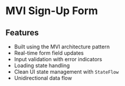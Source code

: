 #  MVI Sign-Up Form


## Features

- Built using the MVI architecture pattern
- Real-time form field updates
- Input validation with error indicators
- Loading state handling
- Clean UI state management with `StateFlow`
- Unidirectional data flow
